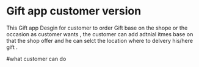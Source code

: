# Gift app customer version

This Gift app Desgin for customer to order Gift base on the shope or the occasion as customer wants ,
the customer can add adtnial itmes  base on that the shop offer and he can selct the location where to delvery his/here gift .

#what customer can do


